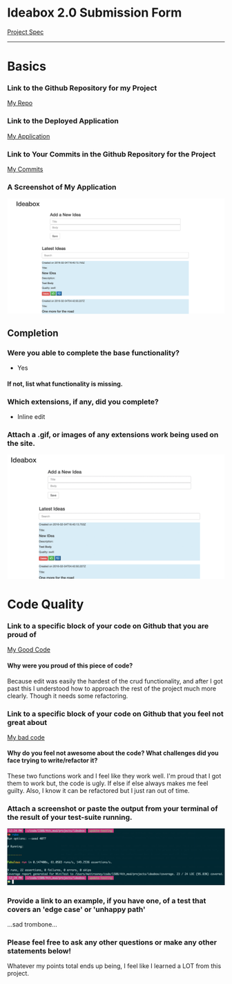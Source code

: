 # Ideabox 2.0 Submission Form
[Project Spec](https://github.com/turingschool/curriculum/blob/master/source/projects/revenge_of_idea_box.markdown)

------

# Basics

### Link to the Github Repository for my Project
[My Repo](https://github.com/MattRooney/ideabox)

### Link to the Deployed Application
[My Application](http://rooneys-ideabox.herokuapp.com/)

### Link to Your Commits in the Github Repository for the Project
[My Commits](https://github.com/MattRooney/ideabox/commits/master)

### A Screenshot of My Application
![My App](images/matt_rooney_ideabox.png)

## Completion

### Were you able to complete the base functionality?
- Yes
#### If not, list what functionality is missing.

### Which extensions, if any, did you complete?
- Inline edit
### Attach a .gif, or images of any extensions work being used on the site.
![My Inline Edit](images/matt_rooney_inline_edit.gif)
# Code Quality

### Link to a specific block of your code on Github that you are proud of
[My Good Code](https://github.com/MattRooney/ideabox/blob/master/app/assets/javascripts/editIdea.js)
#### Why were you proud of this piece of code?
Because edit was easily the hardest of the crud functionality, and after I got past this I understood how
to approach the rest of the project much more clearly. Though it needs some refactoring.

### Link to a specific block of your code on Github that you feel not great about
[My bad code](https://github.com/MattRooney/ideabox/blob/master/app/assets/javascripts/thumbsUpDown.js)

#### Why do you feel not awesome about the code? What challenges did you face trying to write/refactor it?
These two functions work and I feel like they work well. I'm proud that I got them to work but, the code is ugly. If else if else always makes
me feel guilty. Also, I know it can be refactored but I just ran out of time.
### Attach a screenshot or paste the output from your terminal of the result of your test-suite running.
![My Tests](images/matt_rooney_testing.png)

### Provide a link to an example, if you have one, of a test that covers an 'edge case' or 'unhappy path'
...sad trombone...

### Please feel free to ask any other questions or make any other statements below!
Whatever my points total ends up being, I feel like I learned a LOT from this project.
